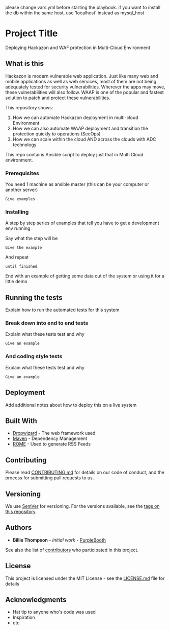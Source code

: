 
please change vars.yml before starting the playbook.
if you want to install the db within the same host, use 'localhost' instead as mysql_host

# Project Title

Deploying Hackazon and WAF protection in Multi-Cloud Environment

## What is this

Hackazon is modern vulnerable web application. Just like many web and mobile applications as well as web services, most of them are not being adequately tested for security vulnerabilities. Wherever the apps may move, these vulnerabilities will also follow.
WAAP is one of the popular and fastest solution to patch and protect these vulnerabilities.

This repository shows:
  1. How we can automate Hackazon deployment in multi-cloud Environment
  2. How we can also automate WAAP deployment and transition the protection quickly to operations (SecOps)
  3. How we can scale within the cloud AND across the clouds with ADC technology


This repo contains Ansible script to deploy just that in Multi Cloud environment.

### Prerequisites

You need 1 machine as ansible master (this can be your computer or another server)

```
Give examples
```

### Installing

A step by step series of examples that tell you have to get a development env running

Say what the step will be

```
Give the example
```

And repeat

```
until finished
```

End with an example of getting some data out of the system or using it for a little demo

## Running the tests

Explain how to run the automated tests for this system

### Break down into end to end tests

Explain what these tests test and why

```
Give an example
```

### And coding style tests

Explain what these tests test and why

```
Give an example
```

## Deployment

Add additional notes about how to deploy this on a live system

## Built With

* [Dropwizard](http://www.dropwizard.io/1.0.2/docs/) - The web framework used
* [Maven](https://maven.apache.org/) - Dependency Management
* [ROME](https://rometools.github.io/rome/) - Used to generate RSS Feeds

## Contributing

Please read [CONTRIBUTING.md](https://gist.github.com/PurpleBooth/b24679402957c63ec426) for details on our code of conduct, and the process for submitting pull requests to us.

## Versioning

We use [SemVer](http://semver.org/) for versioning. For the versions available, see the [tags on this repository](https://github.com/your/project/tags).

## Authors

* **Billie Thompson** - *Initial work* - [PurpleBooth](https://github.com/PurpleBooth)

See also the list of [contributors](https://github.com/your/project/contributors) who participated in this project.

## License

This project is licensed under the MIT License - see the [LICENSE.md](LICENSE.md) file for details

## Acknowledgments

* Hat tip to anyone who's code was used
* Inspiration
* etc
